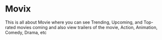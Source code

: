 # Movix
This is all about Movie where you can see Trending, Upcoming, and Top-rated movies coming and also view trailers of the movie, Action, Animation, Comedy, Drama, etc
